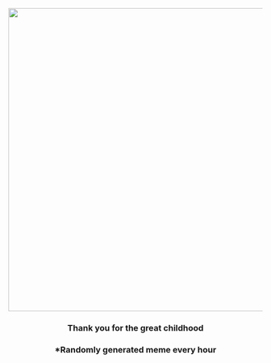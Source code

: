 <p align="center">
        <img src="https://i.redd.it/ucwpm3h8251a1.png" width="600" height="600">
        </p>
        <h3 align="center">Thank you for the great childhood</h3>
        <h3 align="center">*Randomly generated meme every hour</h3>
    